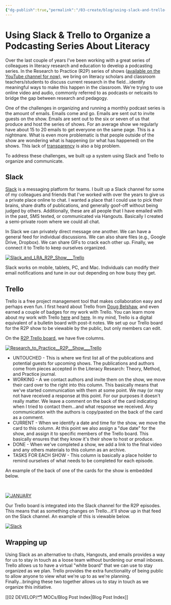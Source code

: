 ```yaml
---
{"dg-publish":true,"permalink":"/03-create/blog/using-slack-and-trello-to-organize-a-podcasting-series-about-literacy/","tags":["slack","podcasting","lra"]}
---
```



# Using Slack & Trello to Organize a Podcasting Series About Literacy

Over the last couple of years I've been working with a great series of colleagues in literacy research and education to develop a podcasting series. In the Research to Practice (R2P) series of shows ([available on the YouTube channel for now](https://www.youtube.com/user/LiteracyResearch)), we bring on literacy scholars and classroom teachers/students to discuss current research in the field...identify meaningful ways to make this happen in the classroom. We're trying to use online video and audio, commonly referred to as podcasts or netcasts to bridge the gap between research and pedagogy.

One of the challenges in organizing and running a monthly podcast series is the amount of emails. Emails come and go. Emails are sent out to invite guests on the show. Emails are sent out to the six or seven of us that produce and host the series of shows. For an average show we regularly have about 15 to 20 emails to get everyone on the same page. This is a nightmare. What is even more problematic is that people outside of the show are wondering what is happening (or what has happened) on the shows. This lack of [transparency](http://wiobyrne.com/moving-toward-transparency-in-higher-education/) is also a big problem.

To address these challenges, we built up a system using Slack and Trello to organize and communicate.

## Slack

[Slack](https://slack.com/) is a messaging platform for teams. I built up a Slack channel for some of my colleagues and friends that I've worked with over the years to give us a private place online to chat. I wanted a place that I could use to pick their brains, share drafts of publications, and generally goof-off without being judged by others. Additionally, these are all people that I have emailed with in the past, SMS texted, or communicated via Hangouts. Basically I created a semi-private room where we could all chat.

In Slack we can privately direct message one another. We can have a general feed for individual discussions. We can also share files (e.g., Google Drive, Dropbox). We can share GIFs to crack each other up. Finally, we connect it to Trello to keep ourselves organized.

[![Slack_and_LRA_R2P_Show___Trello](images/Slack_and_LRA_R2P_Show___Trello.png)](http://wiobyrne.com/wp-content/uploads/2016/01/Slack_and_LRA_R2P_Show___Trello.png)

Slack works on mobile, tablets, PC, and Mac. Individuals can modify their email notifications and tune in our out depending on how busy they get.

## Trello

Trello is a free project management tool that makes collaboration easy and perhaps even fun. I first heard about Trello from [Doug Belshaw](https://twitter.com/dajbelshaw/), and even earned a couple of badges for my work with Trello. You can learn more about my work with Trello [here](http://wiobyrne.com/continued-thoughts-on-getting-things-done-with-kanban-and-trello/) and [here](http://wiobyrne.com/describing-the-complex-systems-that-influence-guide-workflow/). In my mind, Trello is a digital equivalent of a bulletin board with post-it notes. We set up our Trello board for the R2P show to be viewable by the public, but only members can edit.

On the [R2P Trello board](https://trello.com/b/OAiBuu3F), we have five columns.

[![Research_to_Practice__R2P__Show___Trello](images/Research_to_Practice__R2P__Show___Trello-1024x474.png)](http://wiobyrne.com/wp-content/uploads/2016/01/Research_to_Practice__R2P__Show___Trello.png)

- UNTOUCHED - This is where we first list all of the publications and potential guests for upcoming shows. The publications and authors come from pieces accepted in the Literacy Research: Theory, Method, and Practice journal.
- WORKING - A we contact authors and invite them on the show, we move their card over to the right into this column. This basically means that we've started communication with them at some point. We may (or may not have received a response at this point. For our purposes it doesn't really matter. We leave a comment on the back of the card indicating when I tried to contact them...and what response we received. Any communication with the authors is copy/pasted on the back of the card as a comment.
- CURRENT - When we identify a date and time for the show, we move the card to this column. At this point we also assign a "due date" for the show, and assign it to specific members of the Trello board. This basically ensures that they know it's their show to host or produce.
- DONE - When we've completed a show, we add a link to the final video and any others materials to this column as an archive.
- TASKS FOR EACH SHOW - This column is basically a place holder to remind ourselves of what needs to be completed for each episode.

An example of the back of one of the cards for the show is embedded below.

 

[![JANUARY](images/JANUARY.png)](http://wiobyrne.com/wp-content/uploads/2016/01/JANUARY.png)

Our Trello board is integrated into the Slack channel for the R2P episodes. This means that as something changes on Trello...it'll show up in that feed on the Slack channel. An example of this is viewable below.

[![Slack](images/Slack.png)](http://wiobyrne.com/wp-content/uploads/2016/01/Slack.png)

## Wrapping up

Using Slack as an alternative to chats, Hangouts, and emails provides a way for us to stay in touch as a loose team without burdening our email inboxes. Trello allows us to have a virtual "white board" that we can use to stay organized as we plan. Trello provides the extra functionality of being public to allow anyone to view what we're up to as we're planning. Finally...bringing these two together allows us to stay in touch as we organize this initiative.

[[02 DEVELOP/🗂️ MOCs/Blog Post Index\|Blog Post Index]]
 
